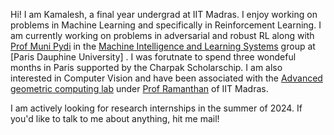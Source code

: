Hi! I am Kamalesh, a final year undergrad at IIT Madras. I enjoy working on problems in Machine Learning and specifically in Reinforcement Learning. I am currently working on problems in adversarial and robust RL along with [Prof Muni Pydi](https://munisreenivas.github.io/) in the [Machine Intelligence and Learning Systems](https://www.lamsade.dauphine.fr/wp/miles/) group at [Paris Dauphine University] . I was forutnate to spend three wondeful months in Paris supported by the Charpak Scholarschip. I am also interested in Computer Vision and have been associated with the [Advanced geometric computing lab](https://ed.iitm.ac.in/~raman/agcl/agcl.html) under [Prof Ramanthan](https://ed.iitm.ac.in/~raman/) of IIT Madras. 

I am actively looking for research internships in the summer of 2024. If you'd like to talk to me about anything, hit me mail!
